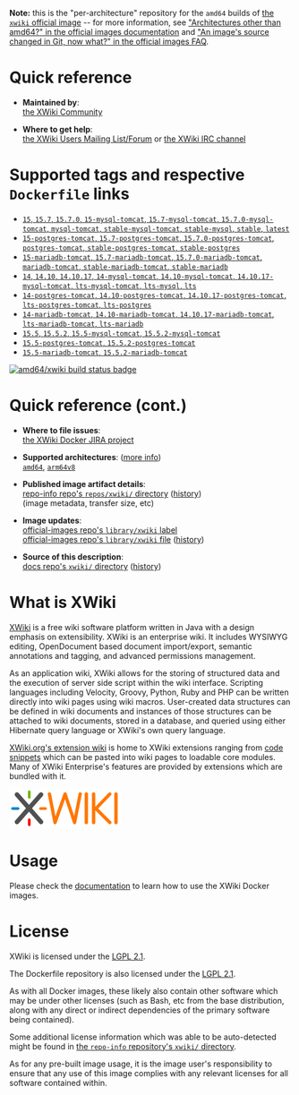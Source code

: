 <!--

********************************************************************************

WARNING:

    DO NOT EDIT "xwiki/README.md"

    IT IS AUTO-GENERATED

    (from the other files in "xwiki/" combined with a set of templates)

********************************************************************************

-->

**Note:** this is the "per-architecture" repository for the `amd64` builds of [the `xwiki` official image](https://hub.docker.com/_/xwiki) -- for more information, see ["Architectures other than amd64?" in the official images documentation](https://github.com/docker-library/official-images#architectures-other-than-amd64) and ["An image's source changed in Git, now what?" in the official images FAQ](https://github.com/docker-library/faq#an-images-source-changed-in-git-now-what).

# Quick reference

-	**Maintained by**:  
	[the XWiki Community](https://github.com/xwiki-contrib/docker-xwiki)

-	**Where to get help**:  
	[the XWiki Users Mailing List/Forum](http://dev.xwiki.org/xwiki/bin/view/Community/MailingLists) or [the XWiki IRC channel](http://dev.xwiki.org/xwiki/bin/view/Community/IRC)

# Supported tags and respective `Dockerfile` links

-	[`15`, `15.7`, `15.7.0`, `15-mysql-tomcat`, `15.7-mysql-tomcat`, `15.7.0-mysql-tomcat`, `mysql-tomcat`, `stable-mysql-tomcat`, `stable-mysql`, `stable`, `latest`](https://github.com/xwiki-contrib/docker-xwiki/blob/d59d719dd80977ba9ae0e95e7806e93b65aed479/15/mysql-tomcat/Dockerfile)
-	[`15-postgres-tomcat`, `15.7-postgres-tomcat`, `15.7.0-postgres-tomcat`, `postgres-tomcat`, `stable-postgres-tomcat`, `stable-postgres`](https://github.com/xwiki-contrib/docker-xwiki/blob/d59d719dd80977ba9ae0e95e7806e93b65aed479/15/postgres-tomcat/Dockerfile)
-	[`15-mariadb-tomcat`, `15.7-mariadb-tomcat`, `15.7.0-mariadb-tomcat`, `mariadb-tomcat`, `stable-mariadb-tomcat`, `stable-mariadb`](https://github.com/xwiki-contrib/docker-xwiki/blob/d59d719dd80977ba9ae0e95e7806e93b65aed479/15/mariadb-tomcat/Dockerfile)
-	[`14`, `14.10`, `14.10.17`, `14-mysql-tomcat`, `14.10-mysql-tomcat`, `14.10.17-mysql-tomcat`, `lts-mysql-tomcat`, `lts-mysql`, `lts`](https://github.com/xwiki-contrib/docker-xwiki/blob/06443621dfb11ccc4e2eb7abbd332d84ef4daa46/14/mysql-tomcat/Dockerfile)
-	[`14-postgres-tomcat`, `14.10-postgres-tomcat`, `14.10.17-postgres-tomcat`, `lts-postgres-tomcat`, `lts-postgres`](https://github.com/xwiki-contrib/docker-xwiki/blob/06443621dfb11ccc4e2eb7abbd332d84ef4daa46/14/postgres-tomcat/Dockerfile)
-	[`14-mariadb-tomcat`, `14.10-mariadb-tomcat`, `14.10.17-mariadb-tomcat`, `lts-mariadb-tomcat`, `lts-mariadb`](https://github.com/xwiki-contrib/docker-xwiki/blob/06443621dfb11ccc4e2eb7abbd332d84ef4daa46/14/mariadb-tomcat/Dockerfile)
-	[`15.5`, `15.5.2`, `15.5-mysql-tomcat`, `15.5.2-mysql-tomcat`](https://github.com/xwiki-contrib/docker-xwiki/blob/87cd49b5f9ff731aa41723d1badb705e06f4aa41/15.5/mysql-tomcat/Dockerfile)
-	[`15.5-postgres-tomcat`, `15.5.2-postgres-tomcat`](https://github.com/xwiki-contrib/docker-xwiki/blob/87cd49b5f9ff731aa41723d1badb705e06f4aa41/15.5/postgres-tomcat/Dockerfile)
-	[`15.5-mariadb-tomcat`, `15.5.2-mariadb-tomcat`](https://github.com/xwiki-contrib/docker-xwiki/blob/87cd49b5f9ff731aa41723d1badb705e06f4aa41/15.5/mariadb-tomcat/Dockerfile)

[![amd64/xwiki build status badge](https://img.shields.io/jenkins/s/https/doi-janky.infosiftr.net/job/multiarch/job/amd64/job/xwiki.svg?label=amd64/xwiki%20%20build%20job)](https://doi-janky.infosiftr.net/job/multiarch/job/amd64/job/xwiki/)

# Quick reference (cont.)

-	**Where to file issues**:  
	[the XWiki Docker JIRA project](http://jira.xwiki.org/browse/XDOCKER)

-	**Supported architectures**: ([more info](https://github.com/docker-library/official-images#architectures-other-than-amd64))  
	[`amd64`](https://hub.docker.com/r/amd64/xwiki/), [`arm64v8`](https://hub.docker.com/r/arm64v8/xwiki/)

-	**Published image artifact details**:  
	[repo-info repo's `repos/xwiki/` directory](https://github.com/docker-library/repo-info/blob/master/repos/xwiki) ([history](https://github.com/docker-library/repo-info/commits/master/repos/xwiki))  
	(image metadata, transfer size, etc)

-	**Image updates**:  
	[official-images repo's `library/xwiki` label](https://github.com/docker-library/official-images/issues?q=label%3Alibrary%2Fxwiki)  
	[official-images repo's `library/xwiki` file](https://github.com/docker-library/official-images/blob/master/library/xwiki) ([history](https://github.com/docker-library/official-images/commits/master/library/xwiki))

-	**Source of this description**:  
	[docs repo's `xwiki/` directory](https://github.com/docker-library/docs/tree/master/xwiki) ([history](https://github.com/docker-library/docs/commits/master/xwiki))

# What is XWiki

[XWiki](http://xwiki.org) is a free wiki software platform written in Java with a design emphasis on extensibility. XWiki is an enterprise wiki. It includes WYSIWYG editing, OpenDocument based document import/export, semantic annotations and tagging, and advanced permissions management.

As an application wiki, XWiki allows for the storing of structured data and the execution of server side script within the wiki interface. Scripting languages including Velocity, Groovy, Python, Ruby and PHP can be written directly into wiki pages using wiki macros. User-created data structures can be defined in wiki documents and instances of those structures can be attached to wiki documents, stored in a database, and queried using either Hibernate query language or XWiki's own query language.

[XWiki.org's extension wiki](http://extensions.xwiki.org) is home to XWiki extensions ranging from [code snippets](http://snippets.xwiki.org) which can be pasted into wiki pages to loadable core modules. Many of XWiki Enterprise's features are provided by extensions which are bundled with it.

![logo](https://raw.githubusercontent.com/docker-library/docs/6fb07a8dacbad5cc548b87e4c267823a4aa98660/xwiki/logo.png)

# Usage

Please check the [documentation](https://github.com/xwiki-contrib/docker-xwiki/blob/master/README.md) to learn how to use the XWiki Docker images.

# License

XWiki is licensed under the [LGPL 2.1](https://github.com/xwiki-contrib/docker-xwiki/blob/master/LICENSE).

The Dockerfile repository is also licensed under the [LGPL 2.1](https://github.com/xwiki-contrib/docker-xwiki/blob/master/LICENSE).

As with all Docker images, these likely also contain other software which may be under other licenses (such as Bash, etc from the base distribution, along with any direct or indirect dependencies of the primary software being contained).

Some additional license information which was able to be auto-detected might be found in [the `repo-info` repository's `xwiki/` directory](https://github.com/docker-library/repo-info/tree/master/repos/xwiki).

As for any pre-built image usage, it is the image user's responsibility to ensure that any use of this image complies with any relevant licenses for all software contained within.
